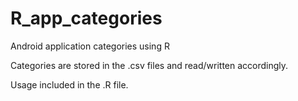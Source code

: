 # R_app_categories
Android application categories using R

Categories are stored in the .csv files and read/written accordingly.

Usage included in the .R file.
